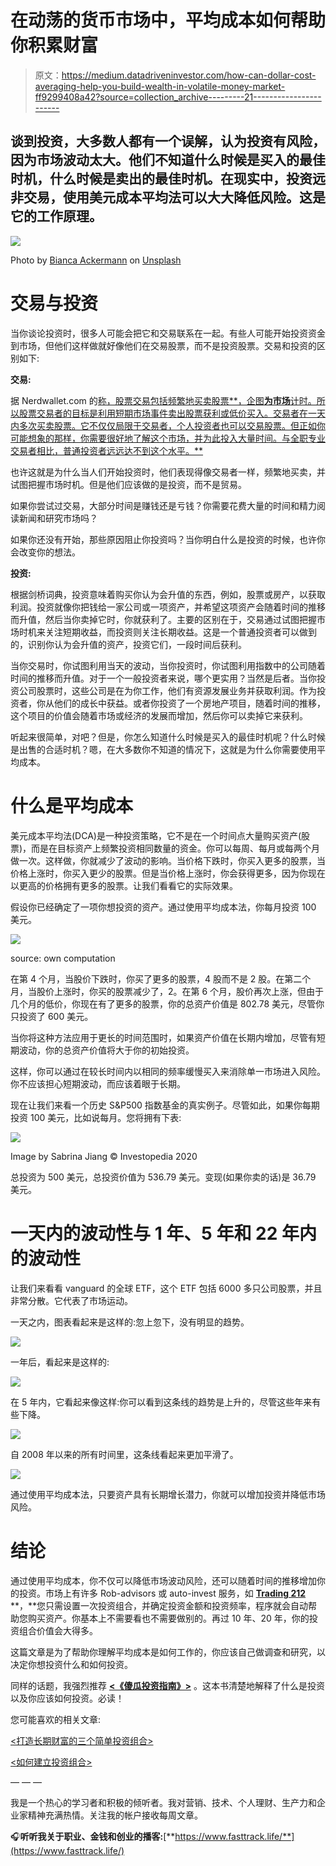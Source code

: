 # 在动荡的货币市场中，平均成本如何帮助你积累财富

> 原文：<https://medium.datadriveninvestor.com/how-can-dollar-cost-averaging-help-you-build-wealth-in-volatile-money-market-ff9299408a42?source=collection_archive---------21----------------------->

## 谈到投资，大多数人都有一个误解，认为投资有风险，因为市场波动太大。他们不知道什么时候是买入的最佳时机，什么时候是卖出的最佳时机。在现实中，投资远非交易，使用美元成本平均法可以大大降低风险。这是它的工作原理。

![](img/6e4d8c4f32e72596c96d3a77aec9f2f4.png)

Photo by [Bianca Ackermann](https://unsplash.com/@biancablah?utm_source=unsplash&utm_medium=referral&utm_content=creditCopyText) on [Unsplash](https://unsplash.com/s/photos/slices?utm_source=unsplash&utm_medium=referral&utm_content=creditCopyText)

# 交易与投资

当你谈论投资时，很多人可能会把它和交易联系在一起。有些人可能开始投资资金到市场，但他们这样做就好像他们在交易股票，而不是投资股票。交易和投资的区别如下:

**交易:**

据 Nerdwallet.com 的[称，股票交易包括频繁地买卖股票**，企图**为市场**计时。所以股票交易者的目标是利用短期市场事件卖出股票获利或低价买入。交易者在一天内多次买卖股票。它不仅仅局限于交易者，个人投资者也可以交易股票。但正如你可能想象的那样，你需要很好地了解这个市场，并为此投入大量时间。与全职专业交易者相比，普通投资者远远达不到这个水平。**](https://www.nerdwallet.com/article/investing/stock-market-basics-everything-beginner-investors-know)

也许这就是为什么当人们开始投资时，他们表现得像交易者一样，频繁地买卖，并试图把握市场时机。但是他们应该做的是投资，而不是贸易。

如果你尝试过交易，大部分时间是赚钱还是亏钱？你需要花费大量的时间和精力阅读新闻和研究市场吗？

如果你还没有开始，那些原因阻止你投资吗？当你明白什么是投资的时候，也许你会改变你的想法。

**投资:**

根据剑桥词典，投资意味着购买你认为会升值的东西，例如，股票或房产，以获取利润。投资就像你把钱给一家公司或一项资产，并希望这项资产会随着时间的推移而升值，然后当你卖掉它时，你就获利了。主要的区别在于，交易通过试图把握市场时机来关注短期收益，而投资则关注长期收益。这是一个普通投资者可以做到的，识别你认为会升值的资产，投资它们，一段时间后获利。

当你交易时，你试图利用当天的波动，当你投资时，你试图利用指数中的公司随着时间的推移而升值。对于一个一般投资者来说，哪个更实用？当然是后者。当你投资公司股票时，这些公司是在为你工作，他们有资源发展业务并获取利润。作为投资者，你从他们的成长中获益。或者你投资了一个房地产项目，随着时间的推移，这个项目的价值会随着市场或经济的发展而增加，然后你可以卖掉它来获利。

听起来很简单，对吧？但是，你怎么知道什么时候是买入的最佳时机呢？什么时候是出售的合适时机？嗯，在大多数你不知道的情况下，这就是为什么你需要使用平均成本。

# 什么是平均成本

美元成本平均法(DCA)是一种投资策略，它不是在一个时间点大量购买资产(股票)，而是在目标资产上频繁投资相同数量的资金。你可以每周、每月或每两个月做一次。这样做，你就减少了波动的影响。当价格下跌时，你买入更多的股票，当价格上涨时，你买入更少的股票。但是当价格上涨时，你会获得更多，因为你现在以更高的价格拥有更多的股票。让我们看看它的实际效果。

假设你已经确定了一项你想投资的资产。通过使用平均成本法，你每月投资 100 美元。

![](img/07937ad7382d623d191306e2631dc2c0.png)

source: own computation

在第 4 个月，当股价下跌时，你买了更多的股票，4 股而不是 2 股。在第二个月，当股价上涨时，你买的股票减少了，2。在第 6 个月，股价再次上涨，但由于几个月的低价，你现在有了更多的股票，你的总资产价值是 802.78 美元，尽管你只投资了 600 美元。

当你将这种方法应用于更长的时间范围时，如果资产价值在长期内增加，尽管有短期波动，你的总资产价值将大于你的初始投资。

这样，你可以通过在较长时间内以相同的频率缓慢买入来消除单一市场进入风险。你不应该担心短期波动，而应该着眼于长期。

现在让我们来看一个历史 S&P500 指数基金的真实例子。尽管如此，如果你每期投资 100 美元，比如说每月。您将拥有下表:

![](img/c1086a06c99c8ca89138981c9c38deaf.png)

Image by Sabrina Jiang © Investopedia 2020

总投资为 500 美元，总投资价值为 536.79 美元。变现(如果你卖的话)是 36.79 美元。

# **一天内的波动性与 1 年、5 年和 22 年内的波动性**

让我们来看看 vanguard 的全球 ETF，这个 ETF 包括 6000 多只公司股票，并且非常分散。它代表了市场运动。

一天之内，图表看起来是这样的:忽上忽下，没有明显的趋势。

![](img/8ca54e63c09ee6964c3e8eab52c3b9c1.png)

一年后，看起来是这样的:

![](img/9c84109f8075f01d43a2ea6cc0f3404c.png)

在 5 年内，它看起来像这样:你可以看到这条线的趋势是上升的，尽管这些年来有些下降。

![](img/002395f7039b5dc207c0547bf5cfd035.png)

自 2008 年以来的所有时间里，这条线看起来更加平滑了。

![](img/7b2d426cb990c75f89677bc78134fdbd.png)

通过使用平均成本法，只要资产具有长期增长潜力，你就可以增加投资并降低市场风险。

# **结论**

通过使用平均成本，你不仅可以降低市场波动风险，还可以随着时间的推移增加你的投资。市场上有许多 Rob-advisors 或 auto-invest 服务，如 [**Trading 212**](http://www.trading212.com/invite/FMXbdHfC) **，**您只需设置一次投资组合，并确定投资金额和投资频率，程序就会自动帮助您购买资产。你基本上不需要看也不需要做别的。再过 10 年、20 年，你的投资组合价值会大得多。

这篇文章是为了帮助你理解平均成本是如何工作的，你应该自己做调查和研究，以决定你想投资什么和如何投资。

同样的话题，我强烈推荐 [**<《傻瓜投资指南》>**](https://amzn.to/35AfPWN) 。这本书清楚地解释了什么是投资以及你应该如何投资。必读！

您可能喜欢的相关文章:

[<打造长期财富的三个简单投资组合>](https://www.fasttrack.life/blog/three-simple-portfolios-for-building-long-term-wealth)

[<如何建立投资组合>](https://www.fasttrack.life/blog/how-to-build-an-investment-portfolio)

— — —

我是一个热心的学习者和积极的倾听者。我对营销、技术、个人理财、生产力和企业家精神充满热情。关注我的帐户接收每周文章。

🎧**听听我关于职业、金钱和创业的播客:**[**https://www.fasttrack.life/**](https://www.fasttrack.life/)